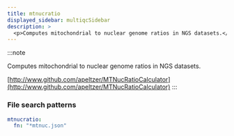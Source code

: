 ```yaml
---
title: mtnucratio
displayed_sidebar: multiqcSidebar
description: >
  <p>Computes mitochondrial to nuclear genome ratios in NGS datasets.</p>
---
```


<!--
~~~~~ DO NOT EDIT ~~~~~
This file is autogenerated from the MultiQC module python docstring.
Do not edit the markdown, it will be overwritten.

File path for the source of this content: multiqc/modules/mtnucratio/mtnucratio.py
~~~~~~~~~~~~~~~~~~~~~~~
-->

:::note

<p>Computes mitochondrial to nuclear genome ratios in NGS datasets.</p>

[http://www.github.com/apeltzer/MTNucRatioCalculator](http://www.github.com/apeltzer/MTNucRatioCalculator)
:::

### File search patterns

```yaml
mtnucratio:
  fn: "*mtnuc.json"
```

